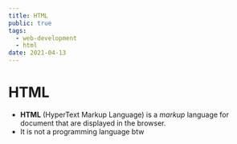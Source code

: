 ```yaml
---
title: HTML
public: true
tags:
  - web-development
  - html
date: 2021-04-13
---
```


# HTML

* **HTML** (HyperText Markup Language) is a *markup* language for document that are displayed in the browser.
* It is not a programming language btw
